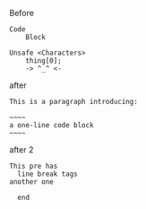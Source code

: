 Before

~~~~~~~~~~
Code
    Block
~~~~~~~~~~

~~~~~~~~~~
Unsafe <Characters>
    thing[0];
    -> ^_^ <-
~~~~~~~~~~

after

~~~~~~~~~~
This is a paragraph introducing:

~~~~
a one-line code block
~~~~
~~~~~~~~~~

after 2

~~~~~~~~~~
This pre has 
  line break tags
another one

  end
~~~~~~~~~~